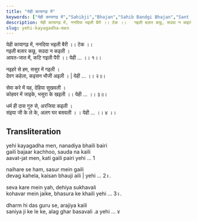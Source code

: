 ```yaml
---
title: "येही कायागढ़ में"
keywords: ["येही कायागढ़ में","Sahibji","Bhajan","Sahib Bandgi Bhajan","Sant Kabir Bhajan","bhajan lyrics","साहिब बंदगी भजन","भजन"]
description: येही कायागढ़ में, ननदिया भइली बैरी ।। टेक ।।   गइली बज़ार कछू, सउदा न कइली ।   आवत-जात में, कटि गइली पैरी ।। येही ... ।। १।।      नइहरे से हम, ससुर में
slug: yehi-kayagadha-men
---
```


  
येही कायागढ़ में, ननदिया भइली बैरी ।। टेक ।।  
गइली बज़ार कछू, सउदा न कइली ।  
आवत-जात में, कटि गइली पैरी ।। येही ... ।। १।।  
  
नइहरे से हम, ससुर में गइली ।  
देवग कहेला, कइसन भौजी अइली । | येही ... ।। २॥।  
  
सेवा करे में यह, देहिया सुखवली ।  
कोहवर में जाइके, भसुरा के खइली ।। येही ... ।। ३॥।  
  
धर्म ही दास गुरु से, अरजिया कइली ।  
संइया जी के ले के, अलग घर बसवली । । येही ... ।। ४ ।।  


## Transliteration

  
yehi kayagadha men, nanadiya bhaili bairi      
gaili bajaar kachhoo, sauda na kaili  
aavat-jat men, kati gaili pairi   yehi ...   1   
  
naihare se ham, sasur mein gaili  
devag kahela, kaisan bhauji aili | yehi ...   2॥.  
  
seva kare mein yah, dehiya sukhavali  
kohavar mein jaike, bhasura ke khaili   yehi ...   3॥.  
  
dharm hi das guru se, arajiya kaili  
saniya ji ke le ke, alag ghar basavali .a yehi ...   ४    

  
